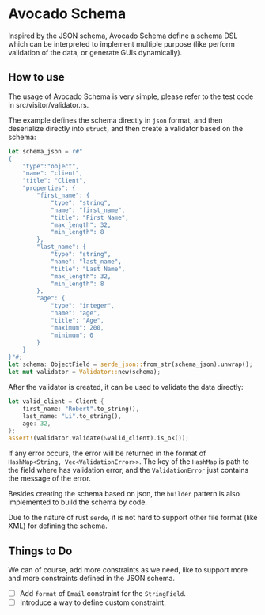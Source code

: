 # Avocado Schema

Inspired by the JSON schema, Avocado Schema define a schema DSL which can be interpreted to implement multiple purpose (like perform validation of the data, or generate GUIs dynamically).

## How to use

The usage of Avocado Schema is very simple, please refer to the test code in src/visitor/validator.rs.

The example defines the schema directly in `json` format, and then deserialize directly into `struct`, and then create a validator based on the schema:
```rust
let schema_json = r#"
{
    "type":"object",
    "name": "client",
    "title": "Client",
    "properties": {
        "first_name": {
            "type": "string",
            "name": "first_name",
            "title": "First Name",
            "max_length": 32,
            "min_length": 8
        },
        "last_name": {
            "type": "string",
            "name": "last_name",
            "title": "Last Name",
            "max_length": 32,
            "min_length": 8
        },
        "age": {
            "type": "integer",
            "name": "age",
            "title": "Age",
            "maximum": 200,
            "minimum": 0
        }
    }
}"#;
let schema: ObjectField = serde_json::from_str(schema_json).unwrap();
let mut validator = Validator::new(schema);
```
After the validator is created, it can be used to validate the data directly:
```rust
let valid_client = Client {
    first_name: "Robert".to_string(),
    last_name: "Li".to_string(),
    age: 32,
};
assert!(validator.validate(&valid_client).is_ok());
```

If any error occurs, the error will be returned in the format of `HashMap<String, Vec<ValidationError>>`. The key of the `HashMap` is path to the field where has validation error, and the `ValidationError` just contains the message of the error.

Besides creating the schema based on json, the `builder` pattern is also implemented to build the schema by code.

Due to the nature of rust `serde`, it is not hard to support other file format (like XML) for defining the schema.

## Things to Do

We can of course, add more constraints as we need, like to support more and more constraints defined in the JSON schema.

- [ ] Add `format` of `Email` constraint for the `StringField`.
- [ ] Introduce a way to define custom constraint.
